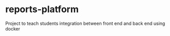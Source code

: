 # reports-platform
Project to teach students integration between front end and back end using docker
